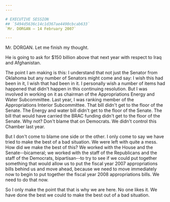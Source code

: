 ```yaml
---
---

# EXECUTIVE SESSION
## `5494d5636c14c1d367ae4490cbcab633`
`Mr. DORGAN — 14 February 2007`

---
```



Mr. DORGAN. Let me finish my thought.

He is going to ask for $150 billion above that next year with respect 
to Iraq and Afghanistan.

The point I am making is this: I understand that not just the Senator 
from Oklahoma but any number of Senators might come and say: I wish 
this had been in it, I wish that had been in it. I personally wish a 
number of items had happened that didn't happen in this continuing 
resolution. But I was involved in working on it as chairman of the 
Appropriations Energy and Water Subcommittee. Last year, I was ranking 
member of the Appropriations Interior Subcommittee. That bill didn't 
get to the floor of the Senate. The Energy and water bill didn't get to 
the floor of the Senate. The bill that would have carried the BRAC 
funding didn't get to the floor of the Senate. Why not? Don't blame 
that on Democrats. We didn't control this Chamber last year.


But I don't come to blame one side or the other. I only come to say 
we have tried to make the best of a bad situation. We were left with 
quite a mess. How did we make the best of this? We worked with the 
House and the Senate--bicameral; we worked with the staff of the 
Republicans and the staff of the Democrats, bipartisan--to try to see 
if we could put together something that would allow us to put the 
fiscal year 2007 appropriations bills behind us and move ahead, because 
we need to move immediately now to begin to put together the fiscal 
year 2008 appropriations bills. We need to do that now.

So I only make the point that that is why we are here. No one likes 
it. We have done the best we could to make the best out of a bad 
situation.